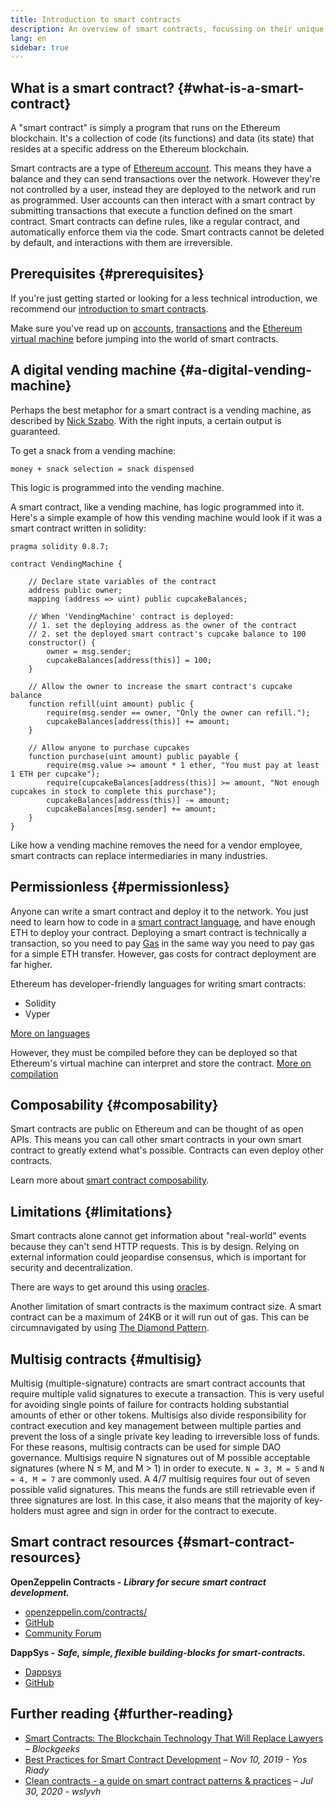 ```yaml
---
title: Introduction to smart contracts
description: An overview of smart contracts, focussing on their unique characteristics and limitations.
lang: en
sidebar: true
---
```


## What is a smart contract? {#what-is-a-smart-contract}

A "smart contract" is simply a program that runs on the Ethereum blockchain. It's a collection of code (its functions) and data (its state) that resides at a specific address on the Ethereum blockchain.

Smart contracts are a type of [Ethereum account](/developers/docs/accounts/). This means they have a balance and they can send transactions over the network. However they're not controlled by a user, instead they are deployed to the network and run as programmed. User accounts can then interact with a smart contract by submitting transactions that execute a function defined on the smart contract. Smart contracts can define rules, like a regular contract, and automatically enforce them via the code. Smart contracts cannot be deleted by default, and interactions with them are irreversible.

## Prerequisites {#prerequisites}

If you're just getting started or looking for a less technical introduction, we recommend our [introduction to smart contracts](/smart-contracts/).

Make sure you've read up on [accounts](/developers/docs/accounts/), [transactions](/developers/docs/transactions/) and the [Ethereum virtual machine](/developers/docs/evm/) before jumping into the world of smart contracts.

## A digital vending machine {#a-digital-vending-machine}

Perhaps the best metaphor for a smart contract is a vending machine, as described by [Nick Szabo](https://unenumerated.blogspot.com/). With the right inputs, a certain output is guaranteed.

To get a snack from a vending machine:

```
money + snack selection = snack dispensed
```

This logic is programmed into the vending machine.

A smart contract, like a vending machine, has logic programmed into it. Here's a simple example of how this vending machine would look if it was a smart contract written in solidity:

```solidity
pragma solidity 0.8.7;

contract VendingMachine {

    // Declare state variables of the contract
    address public owner;
    mapping (address => uint) public cupcakeBalances;

    // When 'VendingMachine' contract is deployed:
    // 1. set the deploying address as the owner of the contract
    // 2. set the deployed smart contract's cupcake balance to 100
    constructor() {
        owner = msg.sender;
        cupcakeBalances[address(this)] = 100;
    }

    // Allow the owner to increase the smart contract's cupcake balance
    function refill(uint amount) public {
        require(msg.sender == owner, "Only the owner can refill.");
        cupcakeBalances[address(this)] += amount;
    }

    // Allow anyone to purchase cupcakes
    function purchase(uint amount) public payable {
        require(msg.value >= amount * 1 ether, "You must pay at least 1 ETH per cupcake");
        require(cupcakeBalances[address(this)] >= amount, "Not enough cupcakes in stock to complete this purchase");
        cupcakeBalances[address(this)] -= amount;
        cupcakeBalances[msg.sender] += amount;
    }
}
```

Like how a vending machine removes the need for a vendor employee, smart contracts can replace intermediaries in many industries.

## Permissionless {#permissionless}

Anyone can write a smart contract and deploy it to the network. You just need to learn how to code in a [smart contract language](/developers/docs/smart-contracts/languages/), and have enough ETH to deploy your contract. Deploying a smart contract is technically a transaction, so you need to pay [Gas](/developers/docs/gas/) in the same way you need to pay gas for a simple ETH transfer. However, gas costs for contract deployment are far higher.

Ethereum has developer-friendly languages for writing smart contracts:

- Solidity
- Vyper

[More on languages](/developers/docs/smart-contracts/languages/)

However, they must be compiled before they can be deployed so that Ethereum's virtual machine can interpret and store the contract. [More on compilation](/developers/docs/smart-contracts/compiling/)

## Composability {#composability}

Smart contracts are public on Ethereum and can be thought of as open APIs. This means you can call other smart contracts in your own smart contract to greatly extend what's possible. Contracts can even deploy other contracts.

Learn more about [smart contract composability](/developers/docs/smart-contracts/composability/).

## Limitations {#limitations}

Smart contracts alone cannot get information about "real-world" events because they can't send HTTP requests. This is by design. Relying on external information could jeopardise consensus, which is important for security and decentralization.

There are ways to get around this using [oracles](/developers/docs/oracles/).

Another limitation of smart contracts is the maximum contract size. A smart contract can be a maximum of 24KB or it will run out of gas. This can be circumnavigated by using [The Diamond Pattern](https://eips.ethereum.org/EIPS/eip-2535).

## Multisig contracts {#multisig}

Multisig (multiple-signature) contracts are smart contract accounts that require multiple valid signatures to execute a transaction. This is very useful for avoiding single points of failure for contracts holding substantial amounts of ether or other tokens. Multisigs also divide responsibility for contract execution and key management between multiple parties and prevent the loss of a single private key leading to irreversible loss of funds. For these reasons, multisig contracts can be used for simple DAO governance. Multisigs require N signatures out of M possible acceptable signatures (where N ≤ M, and M > 1) in order to execute. `N = 3, M = 5` and `N = 4, M = 7` are commonly used. A 4/7 multisig requires four out of seven possible valid signatures. This means the funds are still retrievable even if three signatures are lost. In this case, it also means that the majority of key-holders must agree and sign in order for the contract to execute.

## Smart contract resources {#smart-contract-resources}

**OpenZeppelin Contracts -** **_Library for secure smart contract development._**

- [openzeppelin.com/contracts/](https://openzeppelin.com/contracts/)
- [GitHub](https://github.com/OpenZeppelin/openzeppelin-contracts)
- [Community Forum](https://forum.openzeppelin.com/c/general/16)

**DappSys -** **_Safe, simple, flexible building-blocks for smart-contracts._**

- [Dappsys](https://dappsys.readthedocs.io/)
- [GitHub](https://github.com/dapphub/dappsys)

## Further reading {#further-reading}

- [Smart Contracts: The Blockchain Technology That Will Replace Lawyers](https://blockgeeks.com/guides/smart-contracts/) _– Blockgeeks_
- [Best Practices for Smart Contract Development](https://yos.io/2019/11/10/smart-contract-development-best-practices/) _– Nov 10, 2019 - Yos Riady_
- [Clean contracts - a guide on smart contract patterns & practices](https://www.wslyvh.com/clean-contracts/) _– Jul 30, 2020 - wslyvh_
